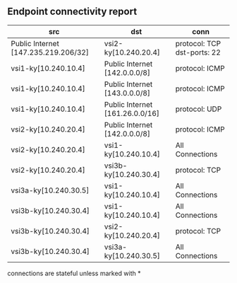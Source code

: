 ## Endpoint connectivity report
| src | dst | conn |
|-----|-----|------|
| Public Internet [147.235.219.206/32] | vsi2-ky[10.240.20.4] | protocol: TCP dst-ports: 22 |
| vsi1-ky[10.240.10.4] | Public Internet [142.0.0.0/8] | protocol: ICMP |
| vsi1-ky[10.240.10.4] | Public Internet [143.0.0.0/8] | protocol: ICMP |
| vsi1-ky[10.240.10.4] | Public Internet [161.26.0.0/16] | protocol: UDP |
| vsi2-ky[10.240.20.4] | Public Internet [142.0.0.0/8] | protocol: ICMP |
| vsi2-ky[10.240.20.4] | vsi1-ky[10.240.10.4] | All Connections |
| vsi2-ky[10.240.20.4] | vsi3b-ky[10.240.30.4] | protocol: TCP |
| vsi3a-ky[10.240.30.5] | vsi1-ky[10.240.10.4] | All Connections |
| vsi3b-ky[10.240.30.4] | vsi1-ky[10.240.10.4] | All Connections |
| vsi3b-ky[10.240.30.4] | vsi2-ky[10.240.20.4] | protocol: TCP |
| vsi3b-ky[10.240.30.4] | vsi3a-ky[10.240.30.5] | All Connections |

connections are stateful unless marked with *
